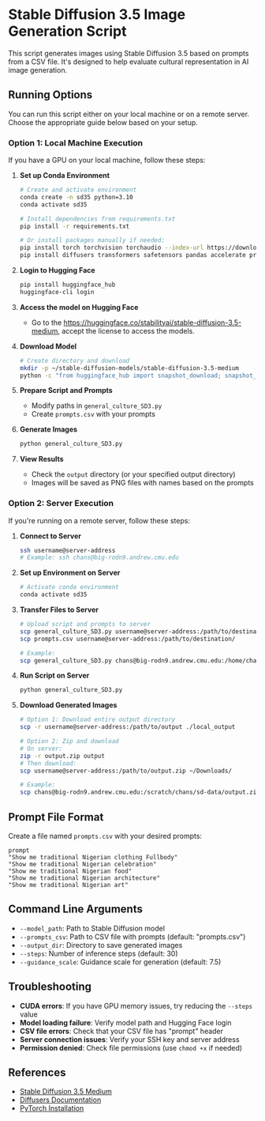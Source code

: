 # Stable Diffusion 3.5 Image Generation Script

This script generates images using Stable Diffusion 3.5 based on prompts from a CSV file. It's designed to help evaluate cultural representation in AI image generation.

## Running Options

You can run this script either on your local machine or on a remote server. Choose the appropriate guide below based on your setup.

### Option 1: Local Machine Execution

If you have a GPU on your local machine, follow these steps:

1. **Set up Conda Environment**

    ```bash
    # Create and activate environment
    conda create -n sd35 python=3.10
    conda activate sd35

    # Install dependencies from requirements.txt
    pip install -r requirements.txt

    # Or install packages manually if needed:
    pip install torch torchvision torchaudio --index-url https://download.pytorch.org/whl/cu118
    pip install diffusers transformers safetensors pandas accelerate protobuf sentencepiece
    ```

2. **Login to Hugging Face**

    ```bash
    pip install huggingface_hub
    huggingface-cli login
    ```
3. **Access the model on Hugging Face**
    
    - Go to the https://huggingface.co/stabilityai/stable-diffusion-3.5-medium, accept the license to access the models.

3. **Download Model**

    ```bash
    # Create directory and download
    mkdir -p ~/stable-diffusion-models/stable-diffusion-3.5-medium
    python -c "from huggingface_hub import snapshot_download; snapshot_download(repo_id='stabilityai/stable-diffusion-3.5-medium', local_dir='~/stable-diffusion-models/stable-diffusion-3.5-medium')"
    ```

4. **Prepare Script and Prompts**

    - Modify paths in `general_culture_SD3.py`
    - Create `prompts.csv` with your prompts

5. **Generate Images**

    ```bash
    python general_culture_SD3.py
    ```

6. **View Results**
    - Check the `output` directory (or your specified output directory)
    - Images will be saved as PNG files with names based on the prompts

### Option 2: Server Execution

If you're running on a remote server, follow these steps:

1. **Connect to Server**

    ```bash
    ssh username@server-address
    # Example: ssh chans@big-rodn9.andrew.cmu.edu
    ```

2. **Set up Environment on Server**

    ```bash
    # Activate conda environment
    conda activate sd35
    ```

3. **Transfer Files to Server**

    ```bash
    # Upload script and prompts to server
    scp general_culture_SD3.py username@server-address:/path/to/destination/
    scp prompts.csv username@server-address:/path/to/destination/

    # Example:
    scp general_culture_SD3.py chans@big-rodn9.andrew.cmu.edu:/home/chans/worldccub/
    ```

4. **Run Script on Server**

    ```bash
    python general_culture_SD3.py
    ```

5. **Download Generated Images**

    ```bash
    # Option 1: Download entire output directory
    scp -r username@server-address:/path/to/output ./local_output

    # Option 2: Zip and download
    # On server:
    zip -r output.zip output
    # Then download:
    scp username@server-address:/path/to/output.zip ~/Downloads/

    # Example:
    scp chans@big-rodn9.andrew.cmu.edu:/scratch/chans/sd-data/output.zip ~/Downloads/
    ```

## Prompt File Format

Create a file named `prompts.csv` with your desired prompts:

```csv
prompt
"Show me traditional Nigerian clothing Fullbody"
"Show me traditional Nigerian celebration"
"Show me traditional Nigerian food"
"Show me traditional Nigerian architecture"
"Show me traditional Nigerian art"
```

## Command Line Arguments

-   `--model_path`: Path to Stable Diffusion model
-   `--prompts_csv`: Path to CSV file with prompts (default: "prompts.csv")
-   `--output_dir`: Directory to save generated images
-   `--steps`: Number of inference steps (default: 30)
-   `--guidance_scale`: Guidance scale for generation (default: 7.5)

## Troubleshooting

-   **CUDA errors**: If you have GPU memory issues, try reducing the `--steps` value
-   **Model loading failure**: Verify model path and Hugging Face login
-   **CSV file errors**: Check that your CSV file has "prompt" header
-   **Server connection issues**: Verify your SSH key and server address
-   **Permission denied**: Check file permissions (use `chmod +x` if needed)

## References

-   [Stable Diffusion 3.5 Medium](https://huggingface.co/stabilityai/stable-diffusion-3.5-medium)
-   [Diffusers Documentation](https://huggingface.co/docs/diffusers/index)
-   [PyTorch Installation](https://pytorch.org/get-started/locally/)
